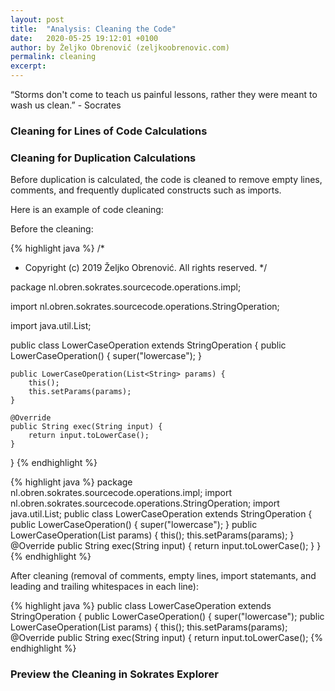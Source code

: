 ```yaml
---
layout: post
title:  "Analysis: Cleaning the Code"
date:   2020-05-25 19:12:01 +0100
author: by Željko Obrenović (zeljkoobrenovic.com)
permalink: cleaning
excerpt:
---
```


“Storms don't come to teach us painful lessons, rather they were meant to wash us clean.” - Socrates

### Cleaning for Lines of Code Calculations

### Cleaning for Duplication Calculations

Before duplication is calculated, the code is cleaned to remove empty lines, comments, and frequently duplicated constructs such as imports.

Here is an example of code cleaning:

Before the cleaning:

{% highlight java %}
/*
 * Copyright (c) 2019 Željko Obrenović. All rights reserved.
 */

package nl.obren.sokrates.sourcecode.operations.impl;

import nl.obren.sokrates.sourcecode.operations.StringOperation;

import java.util.List;

public class LowerCaseOperation extends StringOperation {
    public LowerCaseOperation() {
        super("lowercase");
    }

    public LowerCaseOperation(List<String> params) {
        this();
        this.setParams(params);
    }

    @Override
    public String exec(String input) {
        return input.toLowerCase();
    }
}
{% endhighlight %}


{% highlight java %}
package nl.obren.sokrates.sourcecode.operations.impl;
import nl.obren.sokrates.sourcecode.operations.StringOperation;
import java.util.List;
public class LowerCaseOperation extends StringOperation {
    public LowerCaseOperation() {
        super("lowercase");
    }
    public LowerCaseOperation(List<String> params) {
        this();
        this.setParams(params);
    }
    @Override
    public String exec(String input) {
        return input.toLowerCase();
    }
}
{% endhighlight %}

After cleaning (removal of comments, empty lines, import statemants, and leading and trailing whitespaces in each line):

{% highlight java %}
public class LowerCaseOperation extends StringOperation {
public LowerCaseOperation() {
super("lowercase");
public LowerCaseOperation(List<String> params) {
this();
this.setParams(params);
@Override
public String exec(String input) {
return input.toLowerCase();
{% endhighlight %}


### Preview the Cleaning in Sokrates Explorer


